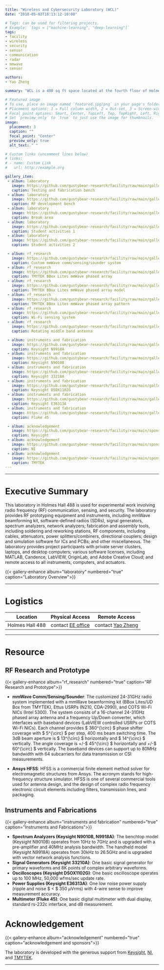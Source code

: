 ```yaml
---
title: "Wireless and Cybersecurity Laboratory (WCL)"
date: "2018-05-03T18:13:12-10:00"

# Tags: can be used for filtering projects.
# Example: `tags = ["machine-learning", "deep-learning"]`
tags:
- facility
- wireless
- security
- sensor
- communication
- radar
- mmwave
- sensor

authors:
- Yao Zheng

summary: "WCL is a 400 sq ft space located at the fourth floor of Holmes Hall, curating a selection of RF instruments for wireless research and development."

# Featured image
# To use, place an image named `featured.jpg/png` in your page's folder.
# Placement options: 1 = Full column width, 2 = Out-set, 3 = Screen-width
# Focal point options: Smart, Center, TopLeft, Top, TopRight, Left, Right, BottomLeft, Bottom, BottomRight
# Set `preview_only` to `true` to just use the image for thumbnails.
image:
  placement: 3
  caption: ""
  focal_point: "Center"
  preview_only: true
  alt_text: " "

# Custom links (uncomment lines below)
# links:
# - name: Custom Link
#   url: http://example.org

gallery_item:
 - album: laboratory
   image: https://github.com/gustybear-research/facility/raw/main/gallery/IMG_0191.JPG
   caption: Testing and fabrication bench
 - album: laboratory
   image: https://github.com/gustybear-research/facility/raw/main/gallery/IMG_0192.JPG
   caption: RF development bench
 - album: laboratory
   image: https://github.com/gustybear-research/facility/raw/main/gallery/IMG_0193.JPG
   caption: Break area
 - album: laboratory
   image: https://github.com/gustybear-research/facility/raw/main/gallery/_DSC2091_00002.jpg
   caption: Student activities 1
 - album: laboratory
   image: https://github.com/gustybear-research/facility/raw/main/gallery/_DSC2171_00011.jpg
   caption: Student activities 2

 - album: rf_research
   image: https://github.com/gustybear-research/facility/raw/main/gallery/IMG_0185.JPG
   caption: Custom mmWave comm/sensing/sounder system
 - album: rf_research
   image: https://github.com/gustybear-research/facility/raw/main/gallery/_DSC2082_00001.jpeg
   caption: TMYTEK BBox Lites mmWave phased array
 - album: rf_research
   image: https://github.com/gustybear-research/facility/raw/main/gallery/phased-array-antenna-structure.png
   caption: TMYTEK BBox Lites mmWave phased array model
 - album: rf_research
   image: https://github.com/gustybear-research/facility/raw/main/gallery/phasedarray-radiation-pattern.png
   caption: TMYTEK BBox Lites mmWave phased array pattern
 - album: rf_research
   image: https://github.com/gustybear-research/facility/raw/main/gallery/IMG_0188.JPG
   caption: Wi-Fi sensing system
 - album: rf_research
   image: https://github.com/gustybear-research/facility/raw/main/gallery/IMG_0189.JPG
   caption: Rotating middle band antenna

 - album: instruments and fabrication
   image: https://github.com/gustybear-research/facility/raw/main/gallery/IMG_0190.JPG
   caption: Keysight N9918A
 - album: instruments and fabrication
   image: https://github.com/gustybear-research/facility/raw/main/gallery/IMG_0187.JPG
   caption: Keysight N9010B
 - album: instruments and fabrication
   image: https://github.com/gustybear-research/facility/raw/main/gallery/IMG_0181.JPG
   caption: Keysight 33210A
 - album: instruments and fabrication
   image: https://github.com/gustybear-research/facility/raw/main/gallery/IMG_0186.JPG
   caption: Keysight DSOX1102G
 - album: instruments and fabrication
   image: https://github.com/gustybear-research/facility/raw/main/gallery/IMG_0182.JPG
   caption: Keysight E36313A
 - album: instruments and fabrication
   image: https://github.com/gustybear-research/facility/raw/main/gallery/IMG_0183.JPG
   caption: Fluke 45

 - album: acknowledgement
   image: https://github.com/gustybear-research/facility/raw/main/sponsor/keysight-logo.png
   caption: Keysight
 - album: acknowledgement
   image: https://github.com/gustybear-research/facility/raw/main/sponsor/niLogo.png
   caption: NI
 - album: acknowledgement
   image: https://github.com/gustybear-research/facility/raw/main/sponsor/TMY-logo-01.png
   caption: TMYTEK
---
```

***

# Executive Summary

This laboratory in Holmes Hall 488 is used for experimental work involving radio frequency (RF) communication, sensing, and security. The laboratory provides RF prototyping equipment and instruments, including mmWave beamforming kit, software-defined radios (SDRs), signal generators, spectrum analyzers, network analyzers; fabrication and assembly tools, including soldering and reworking stations, RF components, including cables, attenuators, power splitters/combiners, directional couplers; design and simulation software for ICs and PCBs; and other miscellaneous. The laboratory provides project participants with private server clusters, laptops, and desktop computers; various software licenses, including MATLAB, Candence, LabVIEW, OriginLab, and Adobe Creative Cloud; and remote access to all instruments, computers, and actuators.

{{< gallery-enhance album="laboratory" numbered="true" caption="Laboratory Overview">}}

***
# Logistics
| Location        | Physical Access                                                                                                              | Remote Access                                   |
| ----            | ---                                                                                                                          | ---                                             |
| Holmes Hall 488 | contact [EE office](mailto:eeoffice@hawaii.edu) | contact [Yao Zheng](mailto:yaozheng@hawaii.edu) |

***

# Resource

## RF Research and Prototype
{{< gallery-enhance album="rf_research" numbered="true" caption="RF Research and Prototype">}}

- **mmWave Comm/Sensing/Sounder**: The customized 24-31GHz radio system implemented with a mmWave beamforming kit (BBox Lites/UD Box from TMYTEK), Ettus USRPs (N210, CDA-2990), and COTS Wi-Fi NICs (Intel 5300). The system consists of a 16-channel 24-31GHz phased array antenna and a frequency Up/Down converter, which interfaces with baseband devices (LabVIEW controlled USRPs or COTS Wi-Fi NICs). Each channel provides $ 360^{\circ} $ phase shifter coverage with $ 5^{\circ} $ per step, 400 ms beam switching time. The 3dB beam aperture is $ 13^{\circ} $ horizontally and $ 14^{\circ} $ vertically. The angle coverage is +/-$ 45^{\circ} $ horizontally and +/-$ 60^{\circ} $ vertically. The baseband devices can support up to 80MHz bandwidth with 64 subcarriers for data transmission or CSI measurements.

- **Ansys HFSS**: HFSS is a commercial finite element method solver for electromagnetic structures from Ansys. The acronym stands for high-frequency structure simulator. HFSS is one of several commercial tools used for antenna design, and the design of complex radio frequency electronic circuit elements including filters, transmission lines, and packaging.

## Instruments and Fabrications

{{< gallery-enhance album="instruments and fabrication" numbered="true" caption="Instruments and Fabrications">}}

- **Spectrum Analyzers (Keysight N9010B, N9918A)**: The benchtop model (Keysight N9010B) operates from 10Hz to 7GHz and is upgraded with a pre-amplifier and 40MHz analysis bandwidth. The handheld model (Keysight N9918A) operates from 30kHz to 26.5GHz and is upgraded with vector network analysis functions.
- **Signal Generators (Keysight 33210A)**: One basic signal generator for primary waveforms and 8K points of complex arbitrary waveforms.
- **Oscilloscopes (Keysight DSOX1102G)**: One basic oscilloscope operates up to
    100 MHz, 50,000 wfms/sec update rate.
- **Power Supplies (Keysight E36313A)**: One low noise power supply (ripple and
    noise $ < $ 350 $\mu$Vrms) with 4-wire sense to improve measurement accuracy.
- **Multimeter (Fluke 45)**: One basic digital multimeter with dual display,
    standard rs-232c interface, and dB measurement.

# Acknowledgement

{{< gallery-enhance album="acknowledgement" numbered="true" caption="acknowledgement and sponsors">}}

The laboratory is developed with the generous support from
[Keysight](https://www.keysight.com/us/en/home.html),
[NI](https://www.ni.com/en-us.html), and [TMYTEK](https://www.tmytek.com/).
***
